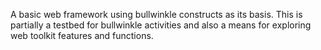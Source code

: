 A basic web framework using bullwinkle constructs as its basis.  This is partially a testbed for bullwinkle activities and also a means for exploring web toolkit features and functions.